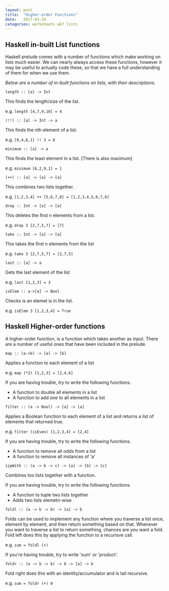 ```yaml
---
layout: post
title:  "Higher-order Functions"
date:   2017-03-24
categories: worksheets wk7 lists
---
```


## Haskell in-built List functions

Haskell prelude comes with a number of functions which make working on lists much easier. We can nearly always access these functions, however it may be useful to actually code these, so that we have a full understanding of them for when we use them. 

*Below are a number of in-built functions on lists, with their descriptions.*

 `length :: [a] -> Int` 

  This finds the length/size of the list.
  
  e.g. `length [4,7,9,10] = 4`
  
  

 `(!!) :: [a] -> Int -> a`

This finds the nth element of a list.

e.g. `[9,4,8,1] !! 3 = 8`



 `minimum :: [a] -> a`

This finds the least element in a list. [There is also maximum]

e.g. `minimum [6,2,9,1] = 1`




 `(++) :: [a] -> [a] -> [a]`

This combines two lists together.

e.g. `[1,2,3,4] ++ [5,6,7,8] = [1,2,3,4,5,6,7,8]`





 `drop :: Int -> [a] -> [a]`

This deletes the first n elements from a list.

e.g. `drop 3 [2,7,5,7] = [7]`





 `take :: Int -> [a] -> [a]`

This takes the first n elements from the list

e.g. `take 3 [2,7,5,7] = [2,7,5]`




 `last :: [a] -> a`

Gets the last element of the list

e.g. `last [1,2,3] = 3`





 `isElem :: a->[a] -> Bool`

Checks is an elemet is in the list.

e.g. `isElem 3 [1,2,3,4] = True`


## Haskell Higher-order functions

A higher-order function, is a function which takes another as input. There are a number of useful ones that have been included in the prelude. 

 `map :: (a->b) -> [a] -> [b]`

Applies a function to each element of a list

e.g. `map (*2) [1,2,3] = [2,4,6]`

If you are having trouble, try to write the following functions.
  - A function to double all elements in a list
  - A function to add one to all elements in a list
  
  
  
  

 `filter :: (a -> Bool) -> [a] -> [a]`

Applies a Boolean function to each element of a list and returns a list of elements that returned true.

e.g. `filter (isEven) [1,2,3,4] = [2,4]`

If you are having trouble, try to write the following functions.
  - A function to remove all odds from a list
  - A function to remove all instances of 'a'
  
  
  
  
 `zipWith :: (a -> b -> c) -> [a] -> [b] -> [c]`

Combines too lists together with a function.

If you are having trouble, try to write the following functions.
  - A function to tuple two lists together
  - Adds two lists elemetn-wise
  
  
  
  
  
`foldl :: (a -> b -> b) -> [a] -> b`

Folds can be used to implement any function where you traverse a list once, element by element, and then return something based on that. Whenever you want to traverse a list to return something, chances are you want a fold. Fold left does this by applying the function to a recurisve call.

e.g. `sum = foldl (+)`

If you're having trouble, try to write 'sum' or 'product'.




  
 `foldr :: (a -> b -> b) -> b -> [a] -> b`

Fold right does this with an identity/accumulator and is tail recursive.

e.g. `sum = foldr (+) 0`
